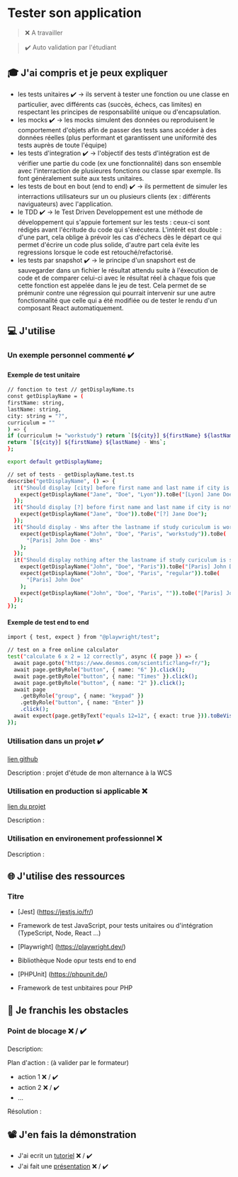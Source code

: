 # Tester son application

> ❌ A travailler

> ✔️ Auto validation par l'étudiant

## 🎓 J'ai compris et je peux expliquer

- les tests unitaires ✔️
  -> ils servent à tester une fonction ou une classe en particulier, avec différents cas (succès, échecs, cas limites) en respectant les principes de responsabilité unique ou d'encapsulation.
- les mocks ✔️
  -> les mocks simulent des données ou reproduisent le comportement d'objets afin de passer des tests sans accéder à des données réelles (plus performant et garantissent une uniformité des tests auprès de toute l'équipe)
- les tests d'integration ✔️
  -> l'objectif des tests d'intégration est de vérifier une partie du code (ex une fonctionnalité) dans son ensemble avec l'interraction de plusieures fonctions ou classe spar exemple. Ils font généralement suite aux tests unitaires.
- les tests de bout en bout (end to end) ✔️
  -> ils permettent de simuler les interractions utilisateurs sur un ou plusieurs clients (ex : différents naviguateurs) avec l'application.
- le TDD ✔️
  -> le Test Driven Developpement est une méthode de développement qui s'appuie fortement sur les tests : ceux-ci sont rédigés avant l'écritude du code qui s'éxécutera. L'intérêt est double : d'une part, cela oblige à prévoir les cas d'échecs dès le départ ce qui permet d'écrire un code plus solide, d'autre part cela évite les regressions lorsque le code est retouché/refactorisé.
- les tests par snapshot ✔️
  -> le principe d'un snapshort est de sauvegarder dans un fichier le résultat attendu suite à l'éxecution de code et de comparer celui-ci avec le résultat réel à chaque fois que cette fonction est appelée dans le jeu de test. Cela permet de se prémunir contre une régression qui pourrait intervenir sur une autre fonctionnalité que celle qui a été modifiée ou de tester le rendu d'un composant React automatiquement.

## 💻 J'utilise

### Un exemple personnel commenté ✔️

#### Exemple de test unitaire

```sh
// fonction to test // getDisplayName.ts
const getDisplayName = (
firstName: string,
lastName: string,
city: string = "?",
curriculum = ""
) => {
if (curriculum != "workstudy") return `[${city}] ${firstName} ${lastName}`;
return `[${city}] ${firstName} ${lastName} - Wns`;
};

export default getDisplayName;
```

```sh
// set of tests - getDisplayName.test.ts
describe("getDisplayName", () => {
  it("Should display [city] before first name and last name if city is specified", () => {
    expect(getDisplayName("Jane", "Doe", "Lyon")).toBe("[Lyon] Jane Doe");
  });
  it("Should display [?] before first name and last name if city is not specified", () => {
    expect(getDisplayName("Jane", "Doe")).toBe("[?] Jane Doe");
  });
  it("Should display - Wns after the lastname if study curiculum is workstudy", () => {
    expect(getDisplayName("John", "Doe", "Paris", "workstudy")).toBe(
      "[Paris] John Doe - Wns"
    );
  });
  it("Should display nothing after the lastname if study curiculum is something else than workstudy", () => {
    expect(getDisplayName("John", "Doe", "Paris")).toBe("[Paris] John Doe");
    expect(getDisplayName("John", "Doe", "Paris", "regular")).toBe(
      "[Paris] John Doe"
    );
    expect(getDisplayName("John", "Doe", "Paris", "")).toBe("[Paris] John Doe");
  });
});
```

#### Exemple de test end to end

```sh
import { test, expect } from "@playwright/test";

// test on a free online calculator
test("calculate 6 x 2 = 12 correctly", async ({ page }) => {
  await page.goto("https://www.desmos.com/scientific?lang=fr/");
  await page.getByRole("button", { name: "6" }).click();
  await page.getByRole("button", { name: "Times" }).click();
  await page.getByRole("button", { name: "2" }).click();
  await page
    .getByRole("group", { name: "keypad" })
    .getByRole("button", { name: "Enter" })
    .click();
  await expect(page.getByText("equals 12=12", { exact: true })).toBeVisible();
});
```

### Utilisation dans un projet ✔️

[lien github](https://github.com/WildCodeSchool/2209-wns-adleman-citycompass)

Description : projet d'étude de mon alternance à la WCS

### Utilisation en production si applicable ❌

[lien du projet](...)

Description :

### Utilisation en environement professionnel ❌

Description :

## 🌐 J'utilise des ressources

### Titre

- [Jest] (https://jestjs.io/fr/)
- Framework de test JavaScript, pour tests unitaires ou d'intégration (TypeScript, Node, React ...)

- [Playwright] (https://playwright.dev/)
- Bibliothèque Node opur tests end to end

- [PHPUnit] (https://phpunit.de/)
- Framework de test unbitaires pour PHP

## 🚧 Je franchis les obstacles

### Point de blocage ❌ / ✔️

Description:

Plan d'action : (à valider par le formateur)

- action 1 ❌ / ✔️
- action 2 ❌ / ✔️
- ...

Résolution :

## 📽️ J'en fais la démonstration

- J'ai ecrit un [tutoriel](...) ❌ / ✔️
- J'ai fait une [présentation](...) ❌ / ✔️
